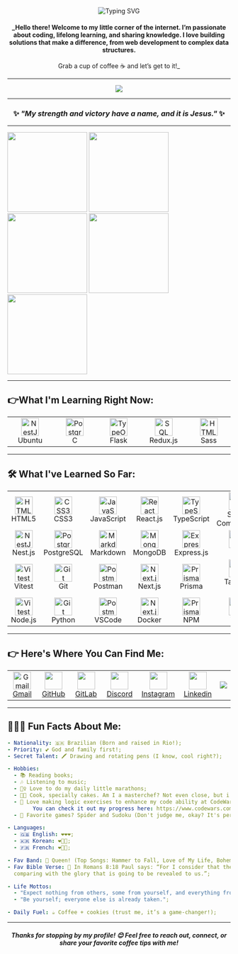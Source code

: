 <div align="center">
  <p align="center">
    <img src="https://readme-typing-svg.herokuapp.com?font=Fira+Code&size=24&pause=1000&color=F17EA1&width=500&lines=Hello,+World!+I'm+Isa+Moura;Developer+|+Coder+|+Tech+Enthusiast" alt="Typing SVG" />
  </p>
  
####  _Hello there! Welcome to my little corner of the internet. I’m passionate about coding, lifelong learning, and sharing knowledge. I love building solutions that make a difference, from web development to complex data structures. 
Grab a cup of coffee ☕ and let’s get to it!_
</div>

---

<div align="center">
  <img src="https://cdn.discordapp.com/attachments/982051013454360579/1178875636450873395/Design_sem_nome__5_-removebg-preview.png?ex=6730ba3e&is=672f68be&hm=2d43fc46f1f9e6079d40c3ed162b51495dc2b5ec899b11c28fbf96d998d57c9b&"/> 
</div>

---

<div align="center">  
  
### ✨ *"My strength and victory have a name, and it is Jesus."* ✨
</div>

---

<div style=display: flex>
  <img height="180em" src="http://github-profile-summary-cards.vercel.app/api/cards/profile-details?username=Isabelle-Moura&theme=aura"/>
  <img height="180em" src="https://cdn.discordapp.com/attachments/982051013454360579/1170851361697562786/tenor.gif?ex=67308a0d&is=672f388d&hm=5214158aeea5443dfef5a128d41b451448a1bbe7d659093334f8dc14e923403c&"/>  
  <img height="180em" src="http://github-profile-summary-cards.vercel.app/api/cards/repos-per-language?username=Isabelle-Moura&theme=aura"/>
  <img height="180em" src="http://github-profile-summary-cards.vercel.app/api/cards/stats?username=Isabelle-Moura&theme=aura"/>  
  <img height="180em" src="https://github-readme-stats.vercel.app/api/top-langs/?username=Isabelle-Moura&theme=aura"/>  
</div>

<hr/>

## **👉What I'm Learning Right Now:**
<table align="center">
  <tr>
    <td align="center" width="96">
      <img src="https://skillicons.dev/icons?i=ubuntu" width="40" height="40" alt="NestJS" />
      <br>Ubuntu
    </td>
    <td align="center" width="96">
      <img src="https://skillicons.dev/icons?i=c" width="40" height="40" alt="PostgreSQL" />
      <br>C
    </td>
    <td align="center" width="96">
      <img src="https://skillicons.dev/icons?i=flask" width="40" height="40" alt="TypeORM" />
      <br>Flask
    </td>
    <td align="center" width="96">
      <img src="https://skillicons.dev/icons?i=redux" width="40" height="40" alt="SQL" />
      <br>Redux.js
    </td>
    <td align="center" width="96">
      <img src="https://skillicons.dev/icons?i=sass" width="40" height="40" alt="HTML5" />
      <br>Sass
    </td>
  </tr>
</table>

<hr/>

## 🛠️ **What I've Learned So Far:**
<table align="center">
  <tr>
    <td align="center" width="96">
      <img src="https://skillicons.dev/icons?i=html" width="40" height="40" alt="HTML5" />
      <br>HTML5
    </td>
    <td align="center" width="96">
      <img src="https://skillicons.dev/icons?i=css" width="40" height="40" alt="CSS3" />
      <br>CSS3
    </td>
    <td align="center" width="96">
      <img src="https://skillicons.dev/icons?i=js" width="40" height="40" alt="JavaScript" />
      <br>JavaScript
    </td>
    <td align="center" width="96">
      <img src="https://skillicons.dev/icons?i=react" width="40" height="40" alt="React" />
      <br>React.js
    </td>
    <td align="center" width="96">
      <img src="https://skillicons.dev/icons?i=ts" width="40" height="40" alt="TypeScript" />
      <br>TypeScript
    </td>
    <td align="center" width="96">
      <img src="https://skillicons.dev/icons?i=styledcomponents" width="40" height="40" alt="Styled Components" />
      <br>Styled Components
    </td>
  </tr>
  <tr>
    <td align="center" width="96">
      <img src="https://skillicons.dev/icons?i=nestjs" width="40" height="40" alt="NestJS" />
      <br>Nest.js
    </td>
    <td align="center" width="96">
      <img src="https://skillicons.dev/icons?i=postgres" width="40" height="40" alt="PostgreSQL" />
      <br>PostgreSQL
    </td>
    <td align="center" width="96">
      <img src="https://skillicons.dev/icons?i=markdown" width="40" height="40" alt="Markdown" />
      <br>Markdown
    </td>
    <td align="center" width="96">
      <img src="https://skillicons.dev/icons?i=mongodb" width="40" height="40" alt="MongoDB" />
      <br>MongoDB
    </td>
    <td align="center" width="96">
      <img src="https://skillicons.dev/icons?i=express" width="40" height="40" alt="Express.js" />
      <br>Express.js
    </td>
    <td align="center" width="96">
      <img src="https://skillicons.dev/icons?i=jest" width="40" height="40" alt="Jest" />
      <br>Jest
    </td>
  </tr>
  <tr>
    <td align="center" width="96">
      <img src="https://skillicons.dev/icons?i=vitest" width="40" height="40" alt="Vitest" />
      <br>Vitest
    </td>
    <td align="center" width="96">
      <img src="https://skillicons.dev/icons?i=git" width="40" height="40" alt="Git" />
      <br>Git
    </td>
    <td align="center" width="96">
      <img src="https://skillicons.dev/icons?i=postman" width="40" height="40" alt="Postman" />
      <br>Postman
    </td>
    <td align="center" width="96">
      <img src="https://skillicons.dev/icons?i=nextjs" width="40" height="40" alt="Next.js" />
      <br>Next.js
    </td>
    <td align="center" width="96">
      <img src="https://skillicons.dev/icons?i=prisma" width="40" height="40" alt="Prisma" />
      <br>Prisma
    </td>
    <td align="center" width="96">
      <img src="https://skillicons.dev/icons?i=tailwind" width="40" height="40" alt="Tailwind CSS" />
      <br>Tailwind CSS
    </td>
  </tr>
  <tr>
    <td align="center" width="96">
      <img src="https://skillicons.dev/icons?i=nodejs" width="40" height="40" alt="Vitest" />
      <br>Node.js
    </td>
    <td align="center" width="96">
      <img src="https://skillicons.dev/icons?i=python" width="40" height="40" alt="Git" />
      <br>Python
    </td>
    <td align="center" width="96">
      <img src="https://skillicons.dev/icons?i=vscode" width="40" height="40" alt="Postman" />
      <br>VSCode
    </td>
    <td align="center" width="96">
      <img src="https://skillicons.dev/icons?i=docker" width="40" height="40" alt="Next.js" />
      <br>Docker
    </td>
    <td align="center" width="96">
      <img src="https://skillicons.dev/icons?i=npm" width="40" height="40" alt="Prisma" />
      <br>NPM
    </td>
    <td align="center" width="96">
      <img src="https://skillicons.dev/icons?i=yarn" width="40" height="40" alt="Tailwind CSS" />
      <br>Yarn
    </td>
  </tr>
</table>

<hr/>

## **👉 Here's Where You Can Find Me:**
<table align="center">
  <tr>
    <td align="center" width="96">
      <a href="mailto:mourabisabelle@gmail.com" title="Send me a mail!">
        <img src="https://skillicons.dev/icons?i=gmail" width="40" height="40" alt="Gmail"/> 
        <br>Gmail
      </a>
    </td>
    <td align="center" width="96">
      <a  href="https://github.com/Isabelle-Moura?tab=repositories" target="_blank" title="Follow me and I'll follow back! And check out my projects." >
        <img target="_blank" src="https://skillicons.dev/icons?i=github" width="40" height="40" />
        <br>GitHub
      </a>
    </td>
    <td align="center" width="96">
      <a href="https://gitlab.com/Isabelle-Moura" target="_blank" title="Follow me and I'll follow back!" >
        <img src="https://skillicons.dev/icons?i=gitlab" width="40" height="40" />
        <br>GitLab
      </a>
    </td>
    <td align="center" width="96">
      <a href="https://www.instagram.com/isa_moura112/" target="_blank" title="Let's be buddies? My nickname is isa_m_b." >
        <img src="https://skillicons.dev/icons?i=discord" width="40" height="40" />
        <br>Discord
      </a>
    </td>
    <td align="center" width="96">
      <a href="https://www.instagram.com/isa_moura112/" target="_blank" title="Follow me and I'll follow back!" >
        <img src="https://skillicons.dev/icons?i=instagram" width="40" height="40" />
        <br>Instagram
      </a>
    </td>
    <td align="center" width="96">
      <a href="https://www.linkedin.com/in/isa-moura/" target="_blank" title="Connect with me!" >
        <img src="https://skillicons.dev/icons?i=linkedin" width="40" height="40" />
        <br>Linkedin
      </a>
    </td>
    <td>
      <a href="https://visitcount.itsvg.in">
        <img src="https://visitcount.itsvg.in/api?id=Isabelle-Moura&label=Profile%20Views&icon=5&pretty=true" />
      </a>
    </td>
  </tr>
</table>

<hr/>

## **🌌🐱‍👤 Fun Facts About Me:**
```yaml
- Nationality: 🇧🇷 Brazilian (Born and raised in Rio!);
- Priority: 💕 God and family first!;
- Secret Talent: 🖍 Drawing and rotating pens (I know, cool right?);

- Hobbies:
  - 📚 Reading books;
  - 🎶 Listening to music;
  - 🏃‍♀️ Love to do my daily little marathons;
  - 👩‍🍳 Cook, specially cakes. Am I a masterchef? Not even close, but i try;
  - 🧩 Love making logic exercises to enhance my code ability at CodeWars.
        You can check it out my progress here: https://www.codewars.com/users/Isabelle-Moura;
  - 🎲 Favorite games? Spider and Sudoku (Don't judge me, okay? It's perfectly normal);

- Languages:
  - 🇬🇧 English: ❤️❤️❤️;
  - 🇰🇷 Korean: ❤️🤍🤍;
  - 🇫🇷 French: ❤️🤍🤍;

- Fav Band: 🥁 Queen! (Top Songs: Hammer to Fall, Love of My Life, Bohemian Rhapsody);
- Fav Bible Verse: 🛐 In Romans 8:18 Paul says: “For I consider that the sufferings of this present time are not worth
  comparing with the glory that is going to be revealed to us.”;

- Life Mottos:
  - "Expect nothing from others, some from yourself, and everything from God.";
  - "Be yourself; everyone else is already taken.";

- Daily Fuel: ☕ Coffee + cookies (trust me, it’s a game-changer!);
```

---
<div align="center">
  
  #### _Thanks for stopping by my profile! 😊 Feel free to reach out, connect, or share your favorite coffee tips with me!_
</div>
